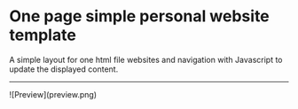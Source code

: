 # One page simple personal website template
A simple layout for one html file websites and navigation with Javascript to update the displayed content.
<hr />
![Preview](preview.png)
